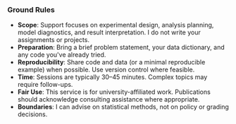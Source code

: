 ### Ground Rules

- **Scope**: Support focuses on experimental design, analysis planning, model diagnostics, and result interpretation. I do not write your assignments or projects.
- **Preparation**: Bring a brief problem statement, your data dictionary, and any code you've already tried.
- **Reproducibility**: Share code and data (or a minimal reproducible example) when possible. Use version control where feasible.
- **Time**: Sessions are typically 30–45 minutes. Complex topics may require follow-ups.
- **Fair Use**: This service is for university-affiliated work. Publications should acknowledge consulting assistance where appropriate.
- **Boundaries**: I can advise on statistical methods, not on policy or grading decisions.
